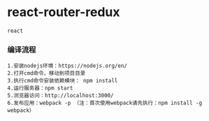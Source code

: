 # react-router-redux
```
react
```

### 编译流程
```
1.安装nodejs环境：https://nodejs.org/en/
2.打开cmd命令，移动到项目目录
3.执行cmd命令安装依赖模块： npm install 
4.运行服务器：npm start
5.浏览器访问：http://localhost:3000/
6.发布应用：webpack -p （注：首次使用webpack请先执行：npm install -g webpack）
```
